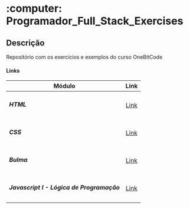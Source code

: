 <h1>:computer: Programador_Full_Stack_Exercises</h1>

## Descrição
Repositório com os exercicios e exemplos do curso OneBitCode

#### Links

| Módulo | Link |
| - | :-: |
|<h5>HTML</h5> | [Link](https://github.com/ThayaneBarros/Programador_Full_Stack_Exercises/tree/main/HTML5)|
|<h5>CSS</h5> | [Link](https://github.com/ThayaneBarros/Programador_Full_Stack_Exercises/tree/main/CSS)|
|<h5>Bulma</h5> | [Link](https://github.com/ThayaneBarros/Programador_Full_Stack_Exercises/tree/main/Bulma/Portifolio)|
|<h5>Javascript I - Lógica de Programação</h5> | [Link](https://github.com/ThayaneBarros/Programador_Full_Stack_Exercises/tree/main/JavaScript)|
